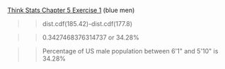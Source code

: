 [Think Stats Chapter 5 Exercise 1](http://greenteapress.com/thinkstats2/html/thinkstats2006.html#toc50) (blue men)

>> dist.cdf(185.42)-dist.cdf(177.8)

>> 0.3427468376314737 or 34.28%

>> Percentage of US male population between 6'1" and 5'10" is 34.28%
